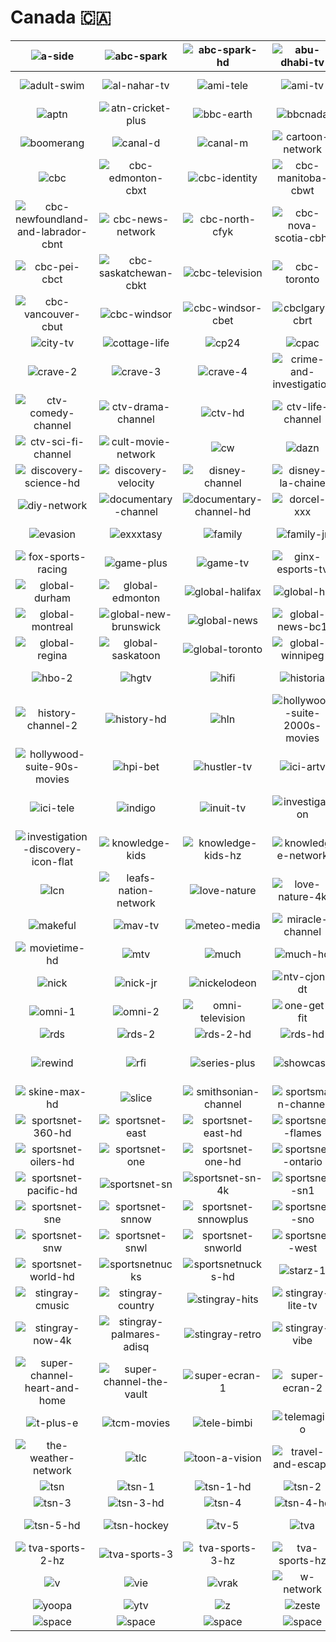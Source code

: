 # Canada 🇨🇦

| ![a-side] | ![abc-spark] | ![abc-spark-hd] | ![abu-dhabi-tv] | ![addik-tv] | ![addik-tv-hd] |
|:---:|:---:|:---:|:---:|:---:|:---:|
| ![adult-swim] | ![al-nahar-tv] | ![ami-tele] | ![ami-tv] | ![animal-planet] | ![animal-planet-hd] |
| ![aptn] | ![atn-cricket-plus] | ![bbc-earth] | ![bbcnada] | ![bnn-bloomberg] | ![book-television] |
| ![boomerang] | ![canal-d] | ![canal-m] | ![cartoon-network] | ![cartoon-network-plus] | ![casa] |
| ![cbc] | ![cbc-edmonton-cbxt] | ![cbc-identity] | ![cbc-manitoba-cbwt] | ![cbc-montreal-cbmt] | ![cbc-new-brunswick-cbat] |
| ![cbc-newfoundland-and-labrador-cbnt] | ![cbc-news-network] | ![cbc-north-cfyk] | ![cbc-nova-scotia-cbht] | ![cbc-ottawa] | ![cbc-ottawa-cbot] |
| ![cbc-pei-cbct] | ![cbc-saskatchewan-cbkt] | ![cbc-television] | ![cbc-toronto] | ![cbc-toronto-cblt] | ![cbc-vancouver] |
| ![cbc-vancouver-cbut] | ![cbc-windsor] | ![cbc-windsor-cbet] | ![cbclgary-cbrt] | ![chch] | ![cine-pop] |
| ![city-tv] | ![cottage-life] | ![cp24] | ![cpac] | ![crave] | ![crave-1] |
| ![crave-2] | ![crave-3] | ![crave-4] | ![crime-and-investigation] | ![ctv] | ![ctv-2] |
| ![ctv-comedy-channel] | ![ctv-drama-channel] | ![ctv-hd] | ![ctv-life-channel] | ![ctv-news] | ![ctv-news-horizontal] |
| ![ctv-sci-fi-channel] | ![cult-movie-network] | ![cw] | ![dazn] | ![dejaview] | ![discovery-science] |
| ![discovery-science-hd] | ![discovery-velocity] | ![disney-channel] | ![disney-la-chaine] | ![disney-xd] | ![disney-xd-hd] |
| ![diy-network] | ![documentary-channel] | ![documentary-channel-hd] | ![dorcel-xxx] | ![dtour] | ![espn-classic] |
| ![evasion] | ![exxxtasy] | ![family] | ![family-jr] | ![fight-network] | ![food-network] |
| ![fox-sports-racing] | ![game-plus] | ![game-tv] | ![ginx-esports-tv] | ![global] | ![global-bc] |
| ![global-durham] | ![global-edmonton] | ![global-halifax] | ![global-hd] | ![global-kingston] | ![global-lethbridge] |
| ![global-montreal] | ![global-new-brunswick] | ![global-news] | ![global-news-bc1] | ![global-okanagan] | ![global-peterborough] |
| ![global-regina] | ![global-saskatoon] | ![global-toronto] | ![global-winnipeg] | ![globallgary] | ![hbo-1] |
| ![hbo-2] | ![hgtv] | ![hifi] | ![historia] | ![historia-hd] | ![history-channel] |
| ![history-channel-2] | ![history-hd] | ![hln] | ![hollywood-suite-2000s-movies] | ![hollywood-suite-70s-movies] | ![hollywood-suite-80s-movies] |
| ![hollywood-suite-90s-movies] | ![hpi-bet] | ![hustler-tv] | ![ici-artv] | ![ici-explora] | ![ici-rdi] |
| ![ici-tele] | ![indigo] | ![inuit-tv] | ![investigation] | ![investigation-discovery] | ![investigation-discovery-flat] |
| ![investigation-discovery-icon-flat] | ![knowledge-kids] | ![knowledge-kids-hz] | ![knowledge-network] | ![knowledge-network-hz] | ![knowledge-network-icon] |
| ![lcn] | ![leafs-nation-network] | ![love-nature] | ![love-nature-4k] | ![love-nature-4k-white] | ![love-nature-white] |
| ![makeful] | ![mav-tv] | ![meteo-media] | ![miracle-channel] | ![moi-et-cie] | ![movietime] |
| ![movietime-hd] | ![mtv] | ![much] | ![much-hd] | ![nba-tv] | ![nhl-centre-ice] |
| ![nick] | ![nick-jr] | ![nickelodeon] | ![ntv-cjon-dt] | ![oln] | ![oln-hd] |
| ![omni-1] | ![omni-2] | ![omni-television] | ![one-get-fit] | ![penthouse-tv] | ![prise-2] |
| ![rds] | ![rds-2] | ![rds-2-hd] | ![rds-hd] | ![rds-info] | ![rev-tv] |
| ![rewind] | ![rfi] | ![series-plus] | ![showcase] | ![showcase-hd] | ![silver-screen-classics] |
| ![skine-max-hd] | ![slice] | ![smithsonian-channel] | ![sportsman-channel] | ![sportsnet] | ![sportsnet-360] |
| ![sportsnet-360-hd] | ![sportsnet-east] | ![sportsnet-east-hd] | ![sportsnet-flames] | ![sportsnet-flames-hd] | ![sportsnet-oilers] |
| ![sportsnet-oilers-hd] | ![sportsnet-one] | ![sportsnet-one-hd] | ![sportsnet-ontario] | ![sportsnet-ontario-hd] | ![sportsnet-pacific] |
| ![sportsnet-pacific-hd] | ![sportsnet-sn] | ![sportsnet-sn-4k] | ![sportsnet-sn1] | ![sportsnet-sn1-4k] | ![sportsnet-sn360] |
| ![sportsnet-sne] | ![sportsnet-snnow] | ![sportsnet-snnowplus] | ![sportsnet-sno] | ![sportsnet-snone] | ![sportsnet-snp] |
| ![sportsnet-snw] | ![sportsnet-snwl] | ![sportsnet-snworld] | ![sportsnet-west] | ![sportsnet-west-hd] | ![sportsnet-world] |
| ![sportsnet-world-hd] | ![sportsnetnucks] | ![sportsnetnucks-hd] | ![starz-1] | ![starz-2] | ![stingray-classica] |
| ![stingray-cmusic] | ![stingray-country] | ![stingray-hits] | ![stingray-lite-tv] | ![stingray-loud] | ![stingray-music] |
| ![stingray-now-4k] | ![stingray-palmares-adisq] | ![stingray-retro] | ![stingray-vibe] | ![super-channel] | ![super-channel-fuse-tv] |
| ![super-channel-heart-and-home] | ![super-channel-the-vault] | ![super-ecran-1] | ![super-ecran-2] | ![super-ecran-3] | ![super-ecran-4] |
| ![t-plus-e] | ![tcm-movies] | ![tele-bimbi] | ![telemagino] | ![teletoon] | ![tfo] |
| ![the-weather-network] | ![tlc] | ![toon-a-vision] | ![travel-and-escape] | ![treehouse] | ![tsc] |
| ![tsn] | ![tsn-1] | ![tsn-1-hd] | ![tsn-2] | ![tsn-2-4k] | ![tsn-2-hd] |
| ![tsn-3] | ![tsn-3-hd] | ![tsn-4] | ![tsn-4-hd] | ![tsn-4k] | ![tsn-5] |
| ![tsn-5-hd] | ![tsn-hockey] | ![tv-5] | ![tva] | ![tva-sports] | ![tva-sports-2] |
| ![tva-sports-2-hz] | ![tva-sports-3] | ![tva-sports-3-hz] | ![tva-sports-hz] | ![tvo] | ![unis-tv] |
| ![v] | ![vie] | ![vrak] | ![w-network] | ![wild-tv] | ![wildbrain-tv] |
| ![yoopa] | ![ytv] | ![z] | ![zeste] |  |  |
| ![space] | ![space] | ![space] | ![space] | ![space] | ![space] |

[a-side]:a-side-ca.png
[abc-spark]:abc-spark-ca.png
[abc-spark-hd]:abc-spark-hd-ca.png
[abu-dhabi-tv]:abu-dhabi-tv-ca.png
[addik-tv]:addik-tv-ca.png
[addik-tv-hd]:addik-tv-hd-ca.png
[adult-swim]:adult-swim-ca.png
[al-nahar-tv]:al-nahar-tv-ca.png
[ami-tele]:ami-tele-ca.png
[ami-tv]:ami-tv-ca.png
[animal-planet]:animal-planet-ca.png
[animal-planet-hd]:animal-planet-hd-ca.png
[aptn]:aptn-ca.png
[atn-cricket-plus]:atn-cricket-plus-ca.png
[bbc-earth]:bbc-earth-ca.png
[bbcnada]:bbc-canada-ca.png
[bnn-bloomberg]:bnn-bloomberg-ca.png
[book-television]:book-television-ca.png
[boomerang]:boomerang-ca.png
[canal-d]:canal-d-ca.png
[canal-m]:canal-m-ca.png
[cartoon-network]:cartoon-network-ca.png
[cartoon-network-plus]:cartoon-network-plus-ca.png
[casa]:casa-ca.png
[cbc]:cbc-ca.png
[cbc-edmonton-cbxt]:local/cbc-edmonton-cbxt-ca.png
[cbc-identity]:cbc-identity-ca.png
[cbc-manitoba-cbwt]:local/cbc-manitoba-cbwt-ca.png
[cbc-montreal-cbmt]:local/cbc-montreal-cbmt-ca.png
[cbc-new-brunswick-cbat]:local/cbc-new-brunswick-cbat-ca.png
[cbc-newfoundland-and-labrador-cbnt]:local/cbc-newfoundland-and-labrador-cbnt-ca.png
[cbc-news-network]:cbc-news-network-ca.png
[cbc-north-cfyk]:local/cbc-north-cfyk-ca.png
[cbc-nova-scotia-cbht]:local/cbc-nova-scotia-cbht-ca.png
[cbc-ottawa]:cbc-ottawa-ca.png
[cbc-ottawa-cbot]:local/cbc-ottawa-cbot-ca.png
[cbc-pei-cbct]:local/cbc-pei-cbct-ca.png
[cbc-saskatchewan-cbkt]:local/cbc-saskatchewan-cbkt-ca.png
[cbc-television]:cbc-television-ca.png
[cbc-toronto]:cbc-toronto-ca.png
[cbc-toronto-cblt]:local/cbc-toronto-cblt-ca.png
[cbc-vancouver]:cbc-vancouver-ca.png
[cbc-vancouver-cbut]:local/cbc-vancouver-cbut-ca.png
[cbc-windsor]:cbc-windsor-ca.png
[cbc-windsor-cbet]:local/cbc-windsor-cbet-ca.png
[cbclgary-cbrt]:local/cbc-calgary-cbrt-ca.png
[chch]:chch-ca.png
[cine-pop]:cine-pop-ca.png
[city-tv]:city-tv-ca.png
[cottage-life]:cottage-life-ca.png
[cp24]:cp24-ca.png
[cpac]:cpac-ca.png
[crave]:crave-ca.png
[crave-1]:crave-1-ca.png
[crave-2]:crave-2-ca.png
[crave-3]:crave-3-ca.png
[crave-4]:crave-4-ca.png
[crime-and-investigation]:crime-and-investigation-ca.png
[ctv]:ctv-ca.png
[ctv-2]:ctv-2-ca.png
[ctv-comedy-channel]:ctv-comedy-channel-ca.png
[ctv-drama-channel]:ctv-drama-channel-ca.png
[ctv-hd]:ctv-hd-ca.png
[ctv-life-channel]:ctv-life-channel-ca.png
[ctv-news]:ctv-news-ca.png
[ctv-news-horizontal]:ctv-news-horizontal-ca.png
[ctv-sci-fi-channel]:ctv-sci-fi-channel-ca.png
[cult-movie-network]:cult-movie-network-ca.png
[cw]:cw-ca.png
[dazn]:dazn-ca.png
[dejaview]:dejaview-ca.png
[discovery-science]:discovery-science-ca.png
[discovery-science-hd]:discovery-science-hd-ca.png
[discovery-velocity]:discovery-velocity-ca.png
[disney-channel]:disney-channel-ca.png
[disney-la-chaine]:disney-la-chaine-ca.png
[disney-xd]:disney-xd-ca.png
[disney-xd-hd]:disney-xd-hd-ca.png
[diy-network]:diy-network-ca.png
[documentary-channel]:documentary-channel-ca.png
[documentary-channel-hd]:documentary-channel-hd-ca.png
[dorcel-xxx]:dorcel-xxx-ca.png
[dtour]:dtour-ca.png
[espn-classic]:espn-classic-ca.png
[evasion]:evasion-ca.png
[exxxtasy]:exxxtasy-ca.png
[family]:family-ca.png
[family-jr]:family-jr-ca.png
[fight-network]:fight-network-ca.png
[food-network]:food-network-ca.png
[fox-sports-racing]:fox-sports-racing-ca.png
[game-plus]:game-plus-ca.png
[game-tv]:game-tv-ca.png
[ginx-esports-tv]:ginx-esports-tv-ca.png
[global]:global-ca.png
[global-bc]:global-bc-ca.png
[global-durham]:global-durham-ca.png
[global-edmonton]:global-edmonton-ca.png
[global-halifax]:global-halifax-ca.png
[global-hd]:global-hd-ca.png
[global-kingston]:global-kingston-ca.png
[global-lethbridge]:global-lethbridge-ca.png
[global-montreal]:global-montreal-ca.png
[global-new-brunswick]:global-new-brunswick-ca.png
[global-news]:global-news-ca.png
[global-news-bc1]:global-news-bc1-ca.png
[global-okanagan]:global-okanagan-ca.png
[global-peterborough]:global-peterborough-ca.png
[global-regina]:global-regina-ca.png
[global-saskatoon]:global-saskatoon-ca.png
[global-toronto]:global-toronto-ca.png
[global-winnipeg]:global-winnipeg-ca.png
[globallgary]:global-calgary-ca.png
[hbo-1]:hbo-1-ca.png
[hbo-2]:hbo-2-ca.png
[hgtv]:hgtv-ca.png
[hifi]:hifi-ca.png
[historia]:historia-ca.png
[historia-hd]:historia-hd-ca.png
[history-channel]:history-channel-ca.png
[history-channel-2]:history-channel-2-ca.png
[history-hd]:history-hd-ca.png
[hln]:hln-ca.png
[hollywood-suite-2000s-movies]:hollywood-suite-2000s-movies-ca.png
[hollywood-suite-70s-movies]:hollywood-suite-70s-movies-ca.png
[hollywood-suite-80s-movies]:hollywood-suite-80s-movies-ca.png
[hollywood-suite-90s-movies]:hollywood-suite-90s-movies-ca.png
[hpi-bet]:hpi-bet-ca.png
[hustler-tv]:hustler-tv-ca.png
[ici-artv]:ici-artv-ca.png
[ici-explora]:ici-explora-ca.png
[ici-rdi]:ici-rdi-ca.png
[ici-tele]:ici-tele-ca.png
[indigo]:indigo-ca.png
[inuit-tv]:inuit-tv-ca.png
[investigation]:investigation-ca.png
[investigation-discovery]:investigation-discovery-ca.png
[investigation-discovery-flat]:investigation-discovery-flat-ca.png
[investigation-discovery-icon-flat]:investigation-discovery-icon-flat-ca.png
[knowledge-kids]:knowledge-kids-ca.png
[knowledge-kids-hz]:knowledge-kids-hz-ca.png
[knowledge-network]:knowledge-network-ca.png
[knowledge-network-hz]:knowledge-network-hz-ca.png
[knowledge-network-icon]:knowledge-network-icon-ca.png
[lcn]:lcn-ca.png
[leafs-nation-network]:leafs-nation-network-ca.png
[love-nature]:love-nature-ca.png
[love-nature-4k]:love-nature-4k-ca.png
[love-nature-4k-white]:love-nature-4k-white-ca.png
[love-nature-white]:love-nature-white-ca.png
[makeful]:makeful-ca.png
[mav-tv]:mav-tv-ca.png
[meteo-media]:meteo-media-ca.png
[miracle-channel]:miracle-channel-ca.png
[moi-et-cie]:moi-et-cie-ca.png
[movietime]:movietime-ca.png
[movietime-hd]:movietime-hd-ca.png
[mtv]:mtv-ca.png
[much]:much-ca.png
[much-hd]:much-hd-ca.png
[nba-tv]:nba-tv-ca.png
[nhl-centre-ice]:nhl-centre-ice-ca.png
[nick]:nick-ca.png
[nick-jr]:nick-jr-ca.png
[nickelodeon]:nickelodeon-ca.png
[ntv-cjon-dt]:ntv-cjon-dt-ca.png
[oln]:oln-ca.png
[oln-hd]:oln-hd-ca.png
[omni-1]:omni-1-ca.png
[omni-2]:omni-2-ca.png
[omni-television]:omni-television-ca.png
[one-get-fit]:one-get-fit-ca.png
[penthouse-tv]:penthouse-tv-ca.png
[prise-2]:prise-2-ca.png
[rds]:rds-ca.png
[rds-2]:rds-2-ca.png
[rds-2-hd]:rds-2-hd-ca.png
[rds-hd]:rds-hd-ca.png
[rds-info]:rds-info-ca.png
[rev-tv]:rev-tv-ca.png
[rewind]:rewind-ca.png
[rfi]:rfi-ca.png
[series-plus]:series-plus-ca.png
[showcase]:showcase-ca.png
[showcase-hd]:showcase-hd-ca.png
[silver-screen-classics]:silver-screen-classics-ca.png
[skine-max-hd]:skine-max-hd-ca.png
[slice]:slice-ca.png
[smithsonian-channel]:smithsonian-channel-ca.png
[sportsman-channel]:sportsman-channel-ca.png
[sportsnet]:sportsnet-ca.png
[sportsnet-360]:sportsnet-360-ca.png
[sportsnet-360-hd]:sportsnet-360-hd-ca.png
[sportsnet-east]:sportsnet-east-ca.png
[sportsnet-east-hd]:sportsnet-east-hd-ca.png
[sportsnet-flames]:sportsnet-flames-ca.png
[sportsnet-flames-hd]:sportsnet-flames-hd-ca.png
[sportsnet-oilers]:sportsnet-oilers-ca.png
[sportsnet-oilers-hd]:sportsnet-oilers-hd-ca.png
[sportsnet-one]:sportsnet-one-ca.png
[sportsnet-one-hd]:sportsnet-one-hd-ca.png
[sportsnet-ontario]:sportsnet-ontario-ca.png
[sportsnet-ontario-hd]:sportsnet-ontario-hd-ca.png
[sportsnet-pacific]:sportsnet-pacific-ca.png
[sportsnet-pacific-hd]:sportsnet-pacific-hd-ca.png
[sportsnet-sn]:sportsnet-sn-ca.png
[sportsnet-sn-4k]:sportsnet-sn-4k-ca.png
[sportsnet-sn1]:sportsnet-sn1-ca.png
[sportsnet-sn1-4k]:sportsnet-sn1-4k-ca.png
[sportsnet-sn360]:sportsnet-sn360-ca.png
[sportsnet-sne]:sportsnet-sne-ca.png
[sportsnet-snnow]:sportsnet-snnow-ca.png
[sportsnet-snnowplus]:sportsnet-snnowplus-ca.png
[sportsnet-sno]:sportsnet-sno-ca.png
[sportsnet-snone]:sportsnet-snone-ca.png
[sportsnet-snp]:sportsnet-snp-ca.png
[sportsnet-snw]:sportsnet-snw-ca.png
[sportsnet-snwl]:sportsnet-snwl-ca.png
[sportsnet-snworld]:sportsnet-snworld-ca.png
[sportsnet-west]:sportsnet-west-ca.png
[sportsnet-west-hd]:sportsnet-west-hd-ca.png
[sportsnet-world]:sportsnet-world-ca.png
[sportsnet-world-hd]:sportsnet-world-hd-ca.png
[sportsnetnucks]:sportsnet-canucks-ca.png
[sportsnetnucks-hd]:sportsnet-canucks-hd-ca.png
[starz-1]:starz-1-ca.png
[starz-2]:starz-2-ca.png
[stingray-classica]:stingray-classica-ca.png
[stingray-cmusic]:stingray-cmusic-ca.png
[stingray-country]:stingray-country-ca.png
[stingray-hits]:stingray-hits-ca.png
[stingray-lite-tv]:stingray-lite-tv-ca.png
[stingray-loud]:stingray-loud-ca.png
[stingray-music]:stingray-music-ca.png
[stingray-now-4k]:stingray-now-4k-ca.png
[stingray-palmares-adisq]:stingray-palmares-adisq-ca.png
[stingray-retro]:stingray-retro-ca.png
[stingray-vibe]:stingray-vibe-ca.png
[super-channel]:super-channel-ca.png
[super-channel-fuse-tv]:super-channel-fuse-tv-ca.png
[super-channel-heart-and-home]:super-channel-heart-and-home-ca.png
[super-channel-the-vault]:super-channel-the-vault-ca.png
[super-ecran-1]:super-ecran-1-ca.png
[super-ecran-2]:super-ecran-2-ca.png
[super-ecran-3]:super-ecran-3-ca.png
[super-ecran-4]:super-ecran-4-ca.png
[t-plus-e]:t-plus-e-ca.png
[tcm-movies]:tcm-movies-ca.png
[tele-bimbi]:tele-bimbi-ca.png
[telemagino]:telemagino-ca.png
[teletoon]:teletoon-ca.png
[tfo]:tfo-ca.png
[the-weather-network]:the-weather-network-ca.png
[tlc]:tlc-ca.png
[toon-a-vision]:toon-a-vision-ca.png
[travel-and-escape]:travel-and-escape-ca.png
[treehouse]:treehouse-ca.png
[tsc]:tsc-ca.png
[tsn]:tsn-ca.png
[tsn-1]:tsn-1-ca.png
[tsn-1-hd]:tsn-1-hd-ca.png
[tsn-2]:tsn-2-ca.png
[tsn-2-4k]:tsn-2-4k-ca.png
[tsn-2-hd]:tsn-2-hd-ca.png
[tsn-3]:tsn-3-ca.png
[tsn-3-hd]:tsn-3-hd-ca.png
[tsn-4]:tsn-4-ca.png
[tsn-4-hd]:tsn-4-hd-ca.png
[tsn-4k]:tsn-4k-ca.png
[tsn-5]:tsn-5-ca.png
[tsn-5-hd]:tsn-5-hd-ca.png
[tsn-hockey]:tsn-hockey-ca.png
[tv-5]:tv-5-ca.png
[tva]:tva-ca.png
[tva-sports]:tva-sports-ca.png
[tva-sports-2]:tva-sports-2-ca.png
[tva-sports-2-hz]:tva-sports-2-hz-ca.png
[tva-sports-3]:tva-sports-3-ca.png
[tva-sports-3-hz]:tva-sports-3-hz-ca.png
[tva-sports-hz]:tva-sports-hz-ca.png
[tvo]:tvo-ca.png
[unis-tv]:unis-tv-ca.png
[v]:v-ca.png
[vie]:vie-ca.png
[vrak]:vrak-ca.png
[w-network]:w-network-ca.png
[wild-tv]:wild-tv-ca.png
[wildbrain-tv]:wildbrain-tv-ca.png
[yoopa]:yoopa-ca.png
[ytv]:ytv-ca.png
[z]:z-ca.png
[zeste]:zeste-ca.png

[Space]:../../misc/space-1500.png "Space"
